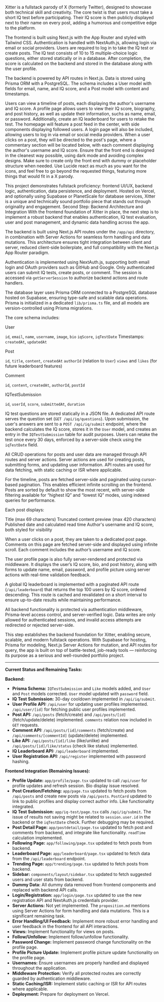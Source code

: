 Xitter is a fullstack parody of X (formerly Twitter), designed to showcase both technical skill and creativity. The core twist is that users must take a short IQ test before participating. Their IQ score is then publicly displayed next to their name on every post, adding a humorous and competitive edge to the platform.

The frontend is built using Next.js with the App Router and styled with Tailwind CSS. Authentication is handled with NextAuth.js, allowing login via email or social providers. Users are required to log in to take the IQ test or create posts. The IQ test consists of 10 to 15 multiple-choice logic questions, either stored statically or in a database. After completion, the score is calculated on the backend and stored in the database along with the user profile.

The backend is powered by API routes in Next.js. Data is stored using Prisma ORM with a PostgreSQL. The schema includes a User model with fields for email, name, and IQ score, and a Post model with content and timestamps.

Users can view a timeline of posts, each displaying the author's username and IQ score. A profile page allows users to view their IQ score, biography, and post history, as well as update their information, suchs as name, email, or password. Additionally, create an IQ leaderboard for users to retake the test. The homepage will feature a post feed in the center, with side components displaying followed users. A login page will also be included, allowing users to log in via email or social media providers. When a user clicks on a post, they will be directed to the post's page, where a commentary section will be located below, with each comment displaying the author's username and IQ score. Ensure that the front end is designed in the cleanest way possible, using dark mode and avoiding complex designs. Make sure to create only the front end with dummy or placeholder structure when needed. Use Lucide react as much as you want for the icons, and feel free to go beyond the requested things, featuring more things that would fit in a X parody.

This project demonstrates fullstack proficiency: frontend UI/UX, backend logic, authentication, data persistence, and deployment. Hosted on Vercel, and optionally using Supabase or PlanetScale for database services, Xitter is a unique and technically sound portfolio piece that stands out through originality and engagement.
Second Step: Backend Architecture and Integration
With the frontend foundation of Xitter in place, the next step is to implement a robust backend that enables authentication, IQ test evaluation, user and post management, and dynamic data handling across the app.

The backend is built using Next.js API routes under the `/app/api` directory, in combination with Server Actions for seamless form handling and data mutations. This architecture ensures tight integration between client and server, reduced client-side boilerplate, and full compatibility with the Next.js App Router paradigm.

Authentication is implemented using NextAuth.js, supporting both email login and OAuth providers such as GitHub and Google. Only authenticated users can submit IQ tests, create posts, or comment. The session is accessed via `getServerSession` to authorize backend actions and route handlers.

The database layer uses Prisma ORM connected to a PostgreSQL database hosted on Supabase, ensuring type-safe and scalable data operations. Prisma is initialized in a dedicated `lib/prisma.ts` file, and all models are version-controlled using Prisma migrations.

The core schema includes:

User

`id`, `email`, `name`, `username`, `image`, `bio`
`iqScore`, `iqTestDate`
Timestamps: `createdAt`, `updatedAt`

Post

`id`, `title`, `content`, `createdAt`
`authorId` (relation to `User`)
`views` and `likes` (for future leaderboard features)

Comment

`id`, `content`, `createdAt`, `authorId`, `postId`

IQTestSubmission

`id`, `userId`, `score`, `submittedAt`, `duration`

IQ test questions are stored statically in a JSON file. A dedicated API route serves the question set (`GET /api/iq/questions`). Upon submission, the user's answers are sent to a `POST /api/iq/submit` endpoint, where the backend calculates the IQ score, stores it in the `User` model, and creates an entry in the `IQTestSubmission` table for audit purposes. Users can retake the test once every 30 days, enforced by a server-side check using the `iqTestDate` field.

All CRUD operations for posts and user data are managed through API routes and server actions. Server actions are used for creating posts, submitting forms, and updating user information. API routes are used for data fetching, with static caching or ISR where applicable.

For the timeline, posts are fetched server-side and paginated using cursor-based pagination. This enables efficient infinite scrolling on the frontend. Posts are sorted by default to show the most recent, with server-side filtering available for “highest IQ” and “lowest IQ” modes, using indexed queries for performance.

Each post displays:

Title (max 69 characters)
Truncated content preview (max 420 characters)
Published date and calculated read time
Author's username and IQ score, both styled for visibility

When a user clicks on a post, they are taken to a dedicated post page. Comments on this page are fetched server-side and displayed using infinite scroll. Each comment includes the author’s username and IQ score.

The user profile page is also fully server-rendered and protected via middleware. It displays the user’s IQ score, bio, and post history, along with forms to update name, email, password, and profile picture using server actions with real-time validation feedback.

A global IQ leaderboard is implemented with a paginated API route (`/api/leaderboard`) that returns the top 100 users by IQ score, ordered descending. This route is cached and revalidated on a short interval to ensure up-to-date results while maintaining performance.

All backend functionality is protected via authentication middleware, Prisma-level access control, and server-verified logic. Data writes are only allowed for authenticated sessions, and invalid access attempts are redirected or rejected server-side.

This step establishes the backend foundation for Xitter, enabling secure, scalable, and modern fullstack operations. With Supabase for hosting, Prisma for modeling, Next.js Server Actions for mutation, and API routes for query, the app is built on top of battle-tested, job-ready tools — reinforcing its purpose as a serious and well-rounded portfolio project.

---
**Current Status and Remaining Tasks:**

**Backend:**
*   **Prisma Schema:** `IQTestSubmission` and `Like` models added, and `User` and `Post` models corrected. `User` model updated with `password` field.
*   **IQ Test Submission:** 30-day cooldown implemented in `/api/iq/submit`.
*   **User Profile API:** `/api/user` for updating user profiles implemented. `/api/user/[id]` for fetching public user profiles implemented.
*   **Post API:** `/api/posts` (fetch/create) and `/api/posts/[id]` (fetch/update/delete) implemented. `comments` relation now included in `GET` requests.
*   **Comment API:** `/api/posts/[id]/comments` (fetch/create) and `/api/comments/[commentId]` (update/delete) implemented.
*   **Like API:** `/api/posts/[id]/like` (like/unlike) and `/api/posts/[id]/like/status` (check like status) implemented.
*   **IQ Leaderboard API:** `/api/leaderboard` implemented.
*   **User Registration API:** `/api/register` implemented with password hashing.

**Frontend Integration (Remaining Issues):**
*   **Profile Update:** `app/profile/page.tsx` updated to call `/api/user` for profile updates and refresh session. Bio display issue resolved.
*   **Post Creation/Fetching:** `app/page.tsx` updated to fetch posts from `/api/posts` and create new posts via `/api/posts`. `PostCard` updated to link to public profiles and display correct author info. Like functionality integrated.
*   **IQ Test Submission:** `app/iq-test/page.tsx` calls `/api/iq/submit`. The issue of results not saving might be related to `session.user.id` in the backend or the `iqTestDate` check. Further debugging may be required.
*   **Post Detail Page:** `app/postdetail/page.tsx` updated to fetch post and comments from backend, and integrate like functionality. `readTime` calculation implemented.
*   **Following Page:** `app/following/page.tsx` updated to fetch posts from backend.
*   **Leaderboard Page:** `app/leaderboard/page.tsx` updated to fetch data from the `/api/leaderboard` endpoint.
*   **Trending Page:** `app/trending/page.tsx` updated to fetch posts from backend.
*   **Sidebar:** `components/layout/sidebar.tsx` updated to fetch suggested users and user stats from backend.
*   **Dummy Data:** All dummy data removed from frontend components and replaced with backend API calls.
*   **Login/Registration:** `app/login/page.tsx` updated to use the new registration API and NextAuth.js credentials provider.
*   **Server Actions:** Not yet implemented. The `proposition.md` mentions using Server Actions for form handling and data mutations. This is a significant remaining task.
*   **Error Handling/UI Feedback:** Implement more robust error handling and user feedback in the frontend for all API interactions.
*   **Views:** Implement functionality for views on posts.
*   **Follow/Unfollow:** Implement follow/unfollow functionality.
*   **Password Change:** Implement password change functionality on the profile page.
*   **Profile Picture Update:** Implement profile picture update functionality on the profile page.
*   **Usernames:** Ensure usernames are properly handled and displayed throughout the application.
*   **Middleware Protection:** Verify all protected routes are correctly guarded by authentication middleware.
*   **Static Caching/ISR:** Implement static caching or ISR for API routes where applicable.
*   **Deployment:** Prepare for deployment on Vercel.
